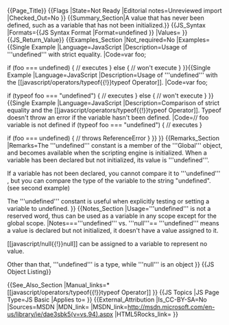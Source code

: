 {{Page_Title}}
{{Flags
|State=Not Ready
|Editorial notes=Unreviewed import
|Checked_Out=No
}}
{{Summary_Section|A value that has never been defined, such as a variable that has not been initialized.}}
{{JS_Syntax
|Formats={{JS Syntax Format
|Format=undefined
}}
|Values=
}}
{{JS_Return_Value}}
{{Examples_Section
|Not_required=No
|Examples={{Single Example
|Language=JavaScript
|Description=Usage of '''undefined''' with strict equality.
|Code=var foo;

if (foo === undefined) {
    // executes
} else {
   // won't execute
}
}}{{Single Example
|Language=JavaScript
|Description=Usage of '''undefined''' with the [[javascript/operators/typeof{{!}}typeof Operator]].
|Code=var foo;

if (typeof foo === "undefined") {
    // executes
} else {
   // won't execute
}
}}{{Single Example
|Language=JavaScript
|Description=Comparison of strict equality and the [[javascript/operators/typeof{{!}}typeof Operator]]. Typeof doesn't throw an error if the variable hasn't been defined.
|Code=// foo variable is not defined
if (typeof foo === "undefined") {
    // executes
}

if (foo === undefined) {
    // throws ReferenceError
}
}}
}}
{{Remarks_Section
|Remarks=The '''undefined''' constant is a member of the '''Global''' object, and becomes available when the scripting engine is initialized. When a variable has been declared but not initialized, its value is '''undefined'''.

If a variable has not been declared, you cannot compare it to '''undefined''' , but you can compare the type of the variable to the string "undefined". (see second example)

The '''undefined''' constant is useful when explicitly testing or setting a variable to undefined.
}}
{{Notes_Section
|Usage='''undefined''' is not a reserved word, thus can be used as a variable in any scope except for the global scope.
|Notes==='''undefined''' vs. '''null'''==
'''undefined''' means a value is declared but not initialized, it doesn't have a value assigned to it.

[[javascript/null{{!}}null]] can be assigned to a variable to represent no value.

Other than that, '''undefined''' is a type, while '''null''' is an object
}}
{{JS Object Listing}}

{{See_Also_Section
|Manual_links=* [[javascript/operators/typeof{{!}}typeof Operator]]
}}
{{JS Topics
|JS Page Type=JS Basic
|Applies to=
}}
{{External_Attribution
|Is_CC-BY-SA=No
|Sources=MSDN
|MDN_link=
|MSDN_link=http://msdn.microsoft.com/en-us/library/ie/dae3sbk5(v=vs.94).aspx
|HTML5Rocks_link=
}}